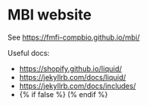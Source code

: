#  MBI website

See https://fmfi-compbio.github.io/mbi/

Useful docs:
* https://shopify.github.io/liquid/
* https://jekyllrb.com/docs/liquid/
* https://jekyllrb.com/docs/includes/
* {% if false %} (% endif %}